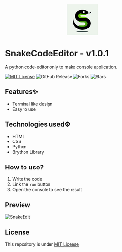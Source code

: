 <p align="center">
  <img height="100" width="100" src="logo.jpg">
</p>

# SnakeCodeEditor - v1.0.1
A python code-editor only to make console application.

[![MIT License](https://img.shields.io/badge/License-MIT-green.svg)](https://github.com/Harshit2012/SnakeCodeEdit?tab=MIT-1-ov-file#readme)
![GitHub Release](https://img.shields.io/github/v/release/harshit2012/snakecodeedit)
![Forks](https://img.shields.io/github/forks/harshit2012/snakecodeeditor)
![Stars](https://img.shields.io/github/stars/harshit2012/snakecodeeditor)

## Features✨
- Terminal like design
- Easy to use

## Technologies used⚙️
- HTML
- CSS
- Python
- Brython Library

## How to use?
1. Write the code
2. Link the `run` button
3. Open the console to see the result

## Preview
![SnakeEdit](https://github.com/Harshit2012/SnakeCodeEditor/assets/105143145/944e8a6b-ff6e-4588-b2b4-e90ad3c6e25f)

## License
This repository is under [MIT License](https://github.com/Harshit2012/SnakeCodeEditor?tab=MIT-1-ov-file#readme)
